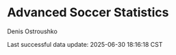 # Advanced Soccer Statistics
Denis Ostroushko

<!-- gfm -->

Last successful data update: 2025-06-30 18:16:18 CST
